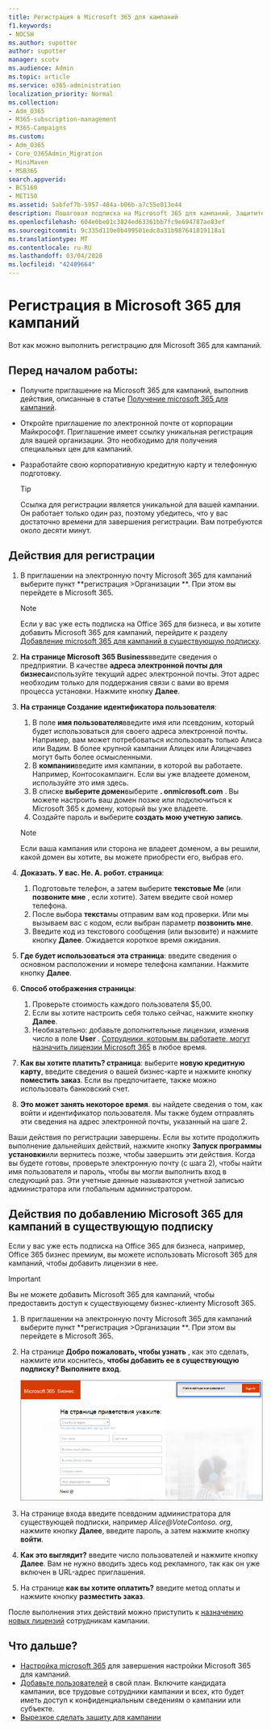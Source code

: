 ```yaml
---
title: Регистрация в Microsoft 365 для кампаний
f1.keywords:
- NOCSH
ms.author: supotter
author: supotter
manager: scotv
ms.audience: Admin
ms.topic: article
ms.service: o365-administration
localization_priority: Normal
ms.collection:
- Adm_O365
- M365-subscription-management
- M365-Campaigns
ms.custom:
- Adm_O365
- Core_O365Admin_Migration
- MiniMaven
- MSB365
search.appverid:
- BCS160
- MET150
ms.assetid: 5abfef7b-5957-484a-b06b-a7c55e013e44
description: Пошаговая подписка на Microsoft 365 для кампаний. Защитите свою кампанию от угроз циберсекурити для электронной почты, данных и общения.
ms.openlocfilehash: 604e0be01c3824ed63361bb7fc9e694787ae83ef
ms.sourcegitcommit: 9c335d110e0b499501edc8a31b987641819118a1
ms.translationtype: MT
ms.contentlocale: ru-RU
ms.lasthandoff: 03/04/2020
ms.locfileid: "42409664"
---
```

# <a name="sign-up-for-microsoft-365-for-campaigns"></a>Регистрация в Microsoft 365 для кампаний 

Вот как можно выполнить регистрацию для Microsoft 365 для кампаний.

## <a name="before-you-start"></a>Перед началом работы: 
- Получите приглашение на Microsoft 365 для кампаний, выполнив действия, описанные в статье [Получение microsoft 365 для кампаний](get-microsoft-365-campaigns.md#get-microsoft-365-for-campaigns). 
- Откройте приглашение по электронной почте от корпорации Майкрософт. Приглашение имеет ссылку уникальная регистрация для вашей организации. Это необходимо для получения специальных цен для кампаний.
- Разработайте свою корпоративную кредитную карту и телефонную подготовку. 

    > [!TIP]
    > Ссылка для регистрации является уникальной для вашей кампании. Он работает только один раз, поэтому убедитесь, что у вас достаточно времени для завершения регистрации. Вам потребуются около десяти минут. 

## <a name="steps-to-sign-up"></a>Действия для регистрации

1. В приглашении на электронную почту Microsoft 365 для кампаний выберите пункт **регистрация >Организации **. При этом вы перейдете в Microsoft 365.
    > [!NOTE]
    > Если у вас уже есть подписка на Office 365 для бизнеса, и вы хотите добавить Microsoft 365 для кампаний, перейдите к разделу [Добавление microsoft 365 для кампаний в существующую подписку](#steps-to-add-microsoft-365-for-campaigns-to-an-existing-subscription).
1. **На странице Microsoft 365 Business**введите сведения о предприятии. В качестве **адреса электронной почты для бизнеса**используйте текущий адрес электронной почты. Этот адрес необходим только для поддержания связи с вами во время процесса установки. Нажмите кнопку **Далее**.
1. **На странице Создание идентификатора пользователя**:
    1. В поле **имя пользователя**введите имя или псевдоним, который будет использоваться для своего адреса электронной почты. Например, вам может потребоваться использовать только Алиса или Вадим. В более крупной кампании Алицек или Алицечавез могут быть более осмысленными.
    2. В **компании**введите имя кампании, в которой вы работаете. Например, Контосокампаигн. Если вы уже владеете доменом, используйте это имя здесь. 
    3. В списке **выберите домен**выберите **. onmicrosoft.com** . Вы можете настроить ваш домен позже или подключиться к Microsoft 365 к домену, который вы уже владеете.
    4. Создайте пароль и выберите **создать мою учетную запись**. 
    > [!NOTE]
    > Если ваша кампания или сторона не владеет доменом, а вы решили, какой домен вы хотите, вы можете приобрести его, выбрав его.

4. **Доказать. У вас. Не. A. робот. страница**:
    1. Подготовьте телефон, а затем выберите **текстовые Me** (или **позвоните мне** , если хотите). Затем введите свой номер телефона. 
    2. После выбора **текста**мы отправим вам код проверки. Или мы вызываем вас с кодом, если выбран параметр **позвонить мне**.
    3. Введите код из текстового сообщения (или вызовите) и нажмите кнопку **Далее**. Ожидается короткое время ожидания. 
5. **Где будет использоваться эта страница**: введите сведения о основном расположении и номере телефона кампании. Нажмите кнопку **Далее**.
6. **Способ отображения страницы**:
    1. Проверьте стоимость каждого пользователя $5,00. 
    2. Если вы хотите настроить себя только сейчас, нажмите кнопку **Далее**. 
    3. Необязательно: добавьте дополнительные лицензии, изменив число в поле **User** . [Сотрудники, которым вы работаете, могут назначить лицензии Microsoft 365](../business/add-users-m365b.md?toc=/microsoft-365/campaigns/toc.json) в любое время.
7. **Как вы хотите платить? страница**: выберите **новую кредитную карту**, введите сведения о вашей бизнес-карте и нажмите кнопку **поместить заказ**. Если вы предпочитаете, также можно использовать банковский счет.
8. **Это может занять некоторое время**. вы найдете сведения о том, как войти и идентификатор пользователя. Мы также будем отправлять эти сведения на адрес электронной почты, указанный на шаге 2.

Ваши действия по регистрации завершены. Если вы хотите продолжить выполнение дальнейших действий, нажмите кнопку **Запуск программы установки**или вернитесь позже, чтобы завершить эти действия. Когда вы будете готовы, проверьте электронную почту (с шага 2), чтобы найти имя пользователя и пароль, чтобы вы могли выполнить вход в следующий раз. Эти учетные данные называются учетной записью администратора или глобальным администратором.

## <a name="steps-to-add-microsoft-365-for-campaigns-to-an-existing-subscription"></a>Действия по добавлению Microsoft 365 для кампаний в существующую подписку

Если у вас уже есть подписка на Office 365 для бизнеса, например, Office 365 бизнес премиум, вы можете использовать Microsoft 365 для кампаний, чтобы добавить лицензии в нее.
> [!IMPORTANT]
> Вы не можете добавить Microsoft 365 для кампаний, чтобы предоставить доступ к существующему бизнес-клиенту Microsoft 365.

1. В приглашении на электронную почту Microsoft 365 для кампаний выберите пункт **регистрация >Организации **. При этом вы перейдете в Microsoft 365.
2. На странице **Добро пожаловать, чтобы узнать** , как это сделать, нажмите или коснитесь, **чтобы добавить ее в существующую подписку? Выполните вход**.
    
    ![Выберите вход в правом верхнем углу.](../media/addtoexisting.png)
3. На странице входа введите псевдоним администратора для существующей подписки, например *Alice@VoteContoso<span></span>. org*, нажмите кнопку **Далее**, введите пароль, а затем нажмите кнопку **войти**.
4. **Как это выглядит?** введите число пользователей и нажмите кнопку **Далее**. Вам не нужно вводить здесь код рекламного, так как он уже включен в URL-адрес приглашения.
5. На странице **как вы хотите оплатить?** введите метод оплаты и нажмите кнопку **разместить заказ**.

После выполнения этих действий можно приступить к [назначению новых лицензий](../admin/manage/assign-licenses-to-users.md) сотрудникам кампании.


## <a name="whats-next"></a>Что дальше?
- [Настройка microsoft 365](../business/set-up.md?toc=/microsoft-365/campaigns/toc.json) для завершения настройки Microsoft 365 для кампаний. 
- [Добавьте пользователей](../business/add-users-m365b.md?toc=/microsoft-365/campaigns/toc.json) в свой план. Включите кандидата кампании, все трудовые сотрудники кампании и всех, кто будет иметь доступ к конфиденциальным сведениям о кампании или субъекте.
- [Вырезкое сделать защиту для кампании](m365-campaigns-security-overview.md)